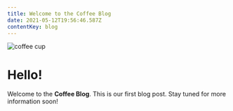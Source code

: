 ```yaml
---
title: Welcome to the Coffee Blog
date: 2021-05-12T19:56:46.587Z
contentKey: blog
---
```

![coffee cup](/img/cupofcoffeea.jpg "A delicious cup of coffee")

# Hello!

Welcome to the **Coffee Blog**.  This is our first blog post.  Stay tuned for more information soon!